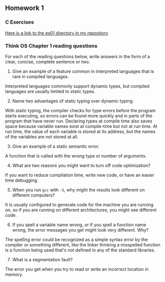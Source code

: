 ## Homework 1

### C Exercises

[Here is a link to the ex01 directory in my repository](https://github.com/umadesai/ExercisesInC/tree/master/exercises/ex01)

### Think OS Chapter 1 reading questions

For each of the reading questions below, write answers in the form of
a clear, concise, complete sentence or two.

1) Give an example of a feature common in interpreted languages that is rare in compiled languages.

Interpreted languages commonly support dynamic types, but compiled languages are usually limited to static types.

2) Name two advantages of static typing over dynamic typing.

With static typing, the compiler checks for type errors before the program starts executing, so errors can be found more quickly and in parts of the program that have never run. Declaring types at compile time also saves space because variable names exist at compile-time but not at run time. At run time, the value of each variable is stored at its address, but the names of the variables are not stored at all.

3) Give an example of a static semantic error.

A function that is called with the wrong type or number of arguments.

4) What are two reasons you might want to turn off code optimization?

If you want to reduce compilation time, write new code, or have an easier time debugging.

5) When you run `gcc` with `-S`, why might the results look different on different computers?

It is usually configured to generate code for the machine you are running on, so if you are running on different architectures, you might see different code.

6) If you spell a variable name wrong, or if you spell a function name wrong, the error messages you get might look very different.  Why?

The spelling error could be recognized as a simple syntax error by the compiler or something different, like the linker thinking a misspelled function is a function being used that's not defined in any of the standard libraries.

7) What is a segmentation fault?

The error you get when you try to read or write an incorrect location in memory.

